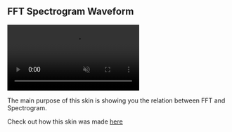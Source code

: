 ## FFT Spectrogram Waveform

<div><video src="docs/examples/resources/fft-spectrogram-waveform.mp4" autoplay loop muted title="FFT Spectrogram Waveform"></video></div>

The main purpose of this skin is showing you the relation between FFT and Spectrogram.

Check out how this skin was made [here](/docs/usage-examples/combine-types/fft-spectrogram-waveform.md)
